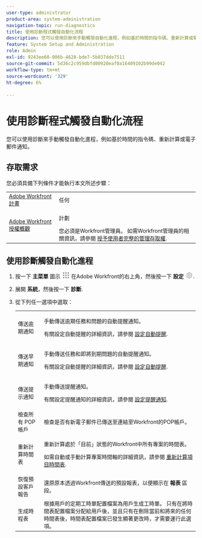 ```yaml
---
user-type: administrator
product-area: system-administration
navigation-topic: run-diagnostics
title: 使用診斷程式觸發自動化流程
description: 您可以使用診斷來手動觸發自動化進程，例如基於時間的指令碼、重新計算或電子郵件通知。
feature: System Setup and Administration
role: Admin
exl-id: 9243ee60-006b-4628-bde7-5b037dde7511
source-git-commit: 5d36c2c959dbfd00920eaf0a16409102b99de042
workflow-type: tm+mt
source-wordcount: '329'
ht-degree: 6%

---
```


# 使用診斷程式觸發自動化流程

<!--
<p data-mc-conditions="QuicksilverOrClassic.Draft mode">**DON'T DELETE, DRAFT OR HIDE THIS ARTICLE. IT IS LINKED TO THE PRODUCT, THROUGH THE CONTEXT SENSITIVE HELP LINKS. **</p>
-->

您可以使用診斷來手動觸發自動化進程，例如基於時間的指令碼、重新計算或電子郵件通知。

## 存取需求

您必須具備下列條件才能執行本文所述步驟：

<table style="table-layout:auto"> 
 <col> 
 <col> 
 <tbody> 
  <tr> 
   <td role="rowheader"><a href="https://www.workfront.com/plans" target="_blank">Adobe Workfront計畫</a> </td> 
   <td>任何</td> 
  </tr> 
  <tr> 
   <td role="rowheader"><a href="../../../administration-and-setup/add-users/access-levels-and-object-permissions/wf-licenses.md" class="MCXref xref">Adobe Workfront授權概觀</a> </td> 
   <td> <p>計劃 </p>您必須是Workfront管理員。 如需Workfront管理員的相關資訊，請參閱 <a href="../../../administration-and-setup/add-users/configure-and-grant-access/grant-a-user-full-administrative-access.md" class="MCXref xref">授予使用者完整的管理存取權</a>.</td> 
  </tr> 
 </tbody> 
</table>

## 使用診斷觸發自動化進程

1. 按一下 **主菜單** 圖示 ![](assets/main-menu-icon.png) 在Adobe Workfront的右上角，然後按一下 **設定** ![](assets/gear-icon-settings.png).

1. 展開 **系統**，然後按一下 **診斷**.
1. 從下列任一選項中選取：

   <table style="table-layout:auto"> 
    <col> 
    <col> 
    <tbody> 
     <tr> 
      <td role="rowheader">傳送逾期通知</td> 
      <td> <p>手動傳送逾期任務和問題的自動提醒通知。 </p> <p>有關設定自動提醒的詳細資訊，請參閱 <a href="../../../administration-and-setup/manage-workfront/emails/setting-up-automatic-reminders.md" class="MCXref xref">設定自動提醒</a>.</p> </td> 
     </tr> 
     <tr> 
      <td role="rowheader">傳送早期通知</td> 
      <td> <p>手動傳送任務和即將到期問題的自動提醒通知。</p> <p>有關設定自動提醒的詳細資訊，請參閱 <a href="../../../administration-and-setup/manage-workfront/emails/setting-up-automatic-reminders.md" class="MCXref xref">設定自動提醒</a>.</p> </td> 
     </tr> 
     <tr> 
      <td role="rowheader">傳送提示通知</td> 
      <td> <p>手動傳送提醒通知。 </p> <p>有關設定提醒通知的詳細資訊，請參閱 <a href="../../../administration-and-setup/manage-workfront/emails/set-up-reminder-notifications.md" class="MCXref xref">設定提醒通知</a>.</p> </td> 
     </tr> 
     <tr> 
      <td role="rowheader">檢查所有 POP 帳戶</td> 
      <td> <p>檢查是否有新電子郵件已傳送至連結至Workfront的POP帳戶。 </p> <!--
        <p data-mc-conditions="QuicksilverOrClassic.Draft mode">For more information about Workfront and POP account integrations, see and <a href="../../../manage-work/requests/create-and-manage-request-queues/queue-details-tab-overview.md" class="MCXref xref">Overview of the Queue Details tab in a project</a>.</p>
       --> </td> 
     </tr> 
     <tr> 
      <td role="rowheader">重新計算時間表</td> 
      <td> <p>重新計算處於「目前」狀態的Workfront中所有專案的時間表。 </p> <p>如需自動或手動計算專案時間軸的詳細資訊，請參閱 <a href="../../../manage-work/projects/manage-projects/recalculate-project-timeline.md" class="MCXref xref">重新計算項目時間表</a>.</p> </td> 
     </tr> 
     <tr> 
      <td role="rowheader">恢復預設客戶報告</td> 
      <td>還原原本透過Workfront傳送的預設報表，以便顯示在 <strong>報表</strong> 區段。</td> 
     </tr> 
     <tr> 
      <td role="rowheader">生成時程表</td> 
      <td>根據用戶的定期工時單配置檔案為用戶生成工時單。 只有在將時間表配置檔案分配給用戶後，並且只有在刪除當前和將來的任何時間表後，時間表配置檔案已發生顯著更改時，才需要運行此選項。</td> 
     </tr> 
    </tbody> 
   </table>
